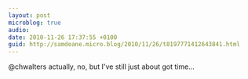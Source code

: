 ```yaml
---
layout: post
microblog: true
audio: 
date: 2010-11-26 17:37:55 +0100
guid: http://samdeane.micro.blog/2010/11/26/t8197771412643841.html
---
```

@chwalters actually, no, but I've still just about got time...

